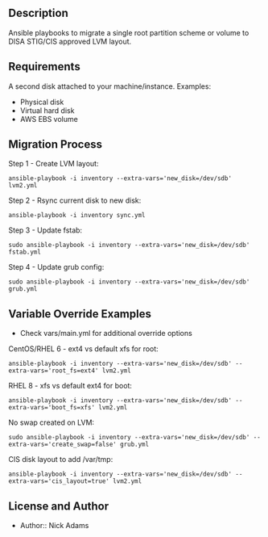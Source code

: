 ## Description

Ansible playbooks to migrate a single root partition scheme or volume to DISA STIG/CIS approved LVM layout.

## Requirements

A second disk attached to your machine/instance.
Examples:
* Physical disk
* Virtual hard disk
* AWS EBS volume

## Migration Process

Step 1 - Create LVM layout:
```
ansible-playbook -i inventory --extra-vars='new_disk=/dev/sdb' lvm2.yml
```

Step 2 - Rsync current disk to new disk:
```
ansible-playbook -i inventory sync.yml
```

Step 3 - Update fstab:
```
sudo ansible-playbook -i inventory --extra-vars='new_disk=/dev/sdb' fstab.yml
```

Step 4 - Update grub config:
```
sudo ansible-playbook -i inventory --extra-vars='new_disk=/dev/sdb' grub.yml
```
## Variable Override Examples

* Check vars/main.yml for additional override options

CentOS/RHEL 6 - ext4 vs default xfs for root:
```
ansible-playbook -i inventory --extra-vars='new_disk=/dev/sdb' --extra-vars='root_fs=ext4' lvm2.yml
```

RHEL 8 - xfs vs default ext4 for boot:
```
ansible-playbook -i inventory --extra-vars='new_disk=/dev/sdb' --extra-vars='boot_fs=xfs' lvm2.yml
```

No swap created on LVM:
```
sudo ansible-playbook -i inventory --extra-vars='new_disk=/dev/sdb' --extra-vars='create_swap=false' grub.yml
```

CIS disk layout to add /var/tmp:
```
ansible-playbook -i inventory --extra-vars='new_disk=/dev/sdb' --extra-vars='cis_layout=true' lvm2.yml
```

## License and Author

* Author:: Nick Adams
